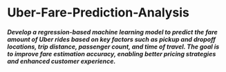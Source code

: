# Uber-Fare-Prediction-Analysis

##### Develop a regression-based machine learning model to predict the fare amount of Uber rides based on key factors such as pickup and dropoff locations, trip distance, passenger count, and time of travel. The goal is to improve fare estimation accuracy, enabling better pricing strategies and enhanced customer experience.

